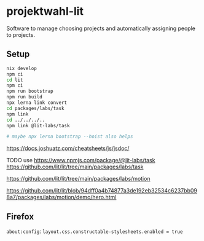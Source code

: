 <!--
SPDX-License-Identifier: AGPL-3.0-or-later
SPDX-FileCopyrightText: 2021 Moritz Hedtke <Moritz.Hedtke@t-online.de>
-->

# projektwahl-lit

Software to manage choosing projects and automatically assigning people to projects.

## Setup

```bash
nix develop
npm ci
cd lit
npm ci
npm run bootstrap
npm run build
npx lerna link convert
cd packages/labs/task
npm link
cd ../../../..
npm link @lit-labs/task

# maybe npx lerna bootstrap --hoist also helps
```

https://docs.joshuatz.com/cheatsheets/js/jsdoc/

TODO use https://www.npmjs.com/package/@lit-labs/task
https://github.com/lit/lit/tree/main/packages/labs/task

https://github.com/lit/lit/tree/main/packages/labs/motion

https://github.com/lit/lit/blob/94dff0a4b74877a3de192eb32534c6237bb098a7/packages/labs/motion/demo/hero.html

## Firefox

`about:config`: `layout.css.constructable-stylesheets.enabled = true`
